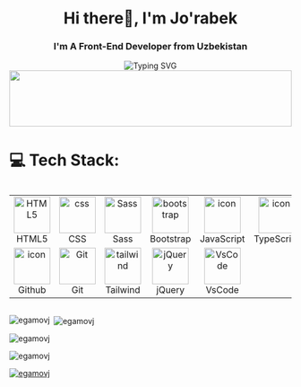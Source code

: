 <h1 align="center">Hi there👋, I'm Jo'rabek</h1>
<h3  align="center">I'm A Front-End Developer from Uzbekistan</h3>

<div align="center">
  <img src="https://readme-typing-svg.herokuapp.com?font=Fira+Code&weight=500&size=24&pause=1000&center=true&vCenter=true&random=false&width=435&lines=Frontend+Developer" alt="Typing SVG" />
</div>

<!--   my-header-img -->
<img src="https://raw.githubusercontent.com/matfantinel/matfantinel/master/waves.svg" width="100%" height="100">

# 💻 Tech Stack:

<div style="display: flex; align-items: flex-start; align: center">
<table align="center">
  <tr>
     <td align="center" width="96">
        <img src="https://skillicons.dev/icons?i=html" width="65" height="65" alt="HTML5" />
      <br>HTML5
    </td>
    <td align="center" width="96">
        <img src="https://skillicons.dev/icons?i=css" width="65" height="65" alt="css" />
      <br>CSS
    </td>
<td align="center" width="96">
        <img src="https://techstack-generator.vercel.app/sass-icon.svg" width="65" height="65" alt="Sass" />
      <br>Sass
    </td>
    <td align="center"  width="96">
        <img src="https://skillicons.dev/icons?i=bootstrap" width="65" height="65" alt="bootstrap" />
      <br>Bootstrap
    </td>
    <td align="center" width="96">
        <img src="https://techstack-generator.vercel.app/js-icon.svg" alt="icon" width="65" height="65" />
      <br>JavaScript
    </td>
    <td align="center" width="96">
        <img src="https://techstack-generator.vercel.app/ts-icon.svg" alt="icon" width="65" height="65" />
      <br>TypeScript
    </td>
    <td align="center" width="96">
        <img src="https://techstack-generator.vercel.app/react-icon.svg" alt="icon" width="65" height="65" />
      <br>React
    </td>
    <td align="center" width="96">
      <img src="https://techstack-generator.vercel.app/redux-icon.svg" alt="icon" width="65" height="65" />
      <br>Redux
    </td>
  </tr>
    <td align="center" width="96">
        <img src="https://techstack-generator.vercel.app/github-icon.svg" alt="icon" width="65" height="65" />
      <br>Github
    </td>
    <td align="center" width="96"> 
        <img src="https://user-images.githubusercontent.com/25181517/192108372-f71d70ac-7ae6-4c0d-8395-51d8870c2ef0.png" width="65" height="65" alt="Git" />
      <br>Git
    </td>
    <td align="center" width="96">
        <img src="https://skillicons.dev/icons?i=tailwind" width="65" height="65" alt="tailwind" />
      <br>Tailwind
    </td>
    <td align="center" width="96">
        <img src="https://skillicons.dev/icons?i=jquery" width="65" height="65" alt="jQuery" />
      <br>jQuery
    </td>
      </td>
            <td align="center" width="96">
        <img src="https://skillicons.dev/icons?i=vscode" width="65" height="65" alt="VsCode" />
      <br>VsCode
    </td>
</table>
<br><br>
</div>

<p><img align="left" src="https://github-readme-stats.vercel.app/api/top-langs?username=egamovj&show_icons=true&locale=en&layout=compact" alt="egamovj" /></p>

<p>&nbsp;<img align="center" src="https://github-readme-stats.vercel.app/api?username=egamovj&show_icons=true&locale=en" alt="egamovj" /></p>

<p><img align="center" src="https://github-readme-streak-stats.herokuapp.com/?user=egamovj&" alt="egamovj" /></p>


<p align="left"> <img src="https://komarev.com/ghpvc/?username=egamovj&label=Profile%20views&color=0e75b6&style=flat" alt="egamovj" />
</p>

<p align="left"> <a href="https://github.com/ryo-ma/github-profile-trophy"><img src="https://github-profile-trophy.vercel.app/?username=egamovj" alt="egamovj" /></a> </p>
